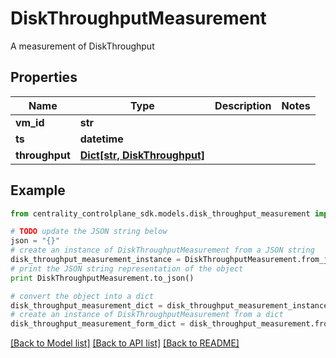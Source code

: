 # DiskThroughputMeasurement

A measurement of DiskThroughput

## Properties
Name | Type | Description | Notes
------------ | ------------- | ------------- | -------------
**vm_id** | **str** |  | 
**ts** | **datetime** |  | 
**throughput** | [**Dict[str, DiskThroughput]**](DiskThroughput.md) |  | 

## Example

```python
from centrality_controlplane_sdk.models.disk_throughput_measurement import DiskThroughputMeasurement

# TODO update the JSON string below
json = "{}"
# create an instance of DiskThroughputMeasurement from a JSON string
disk_throughput_measurement_instance = DiskThroughputMeasurement.from_json(json)
# print the JSON string representation of the object
print DiskThroughputMeasurement.to_json()

# convert the object into a dict
disk_throughput_measurement_dict = disk_throughput_measurement_instance.to_dict()
# create an instance of DiskThroughputMeasurement from a dict
disk_throughput_measurement_form_dict = disk_throughput_measurement.from_dict(disk_throughput_measurement_dict)
```
[[Back to Model list]](../README.md#documentation-for-models) [[Back to API list]](../README.md#documentation-for-api-endpoints) [[Back to README]](../README.md)


